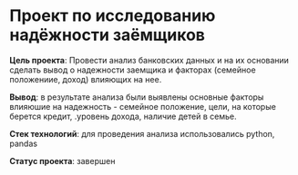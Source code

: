 # Проект по исследованию надёжности заёмщиков

**Цель проекта**: Провести анализ банковских данных и на их основании сделать вывод о надежности заемщика и факторах (семейное положениие, доход) влияющих на нее.

**Вывод**: в результате анализа были выявлены основные факторы влияюшие на надежность - семейное положение, цели, на которые берется кредит, .уровень дохода, наличие детей в семье.

**Стек технологий**: для проведения анализа использовались python, pandas

**Статус проекта**: завершен
